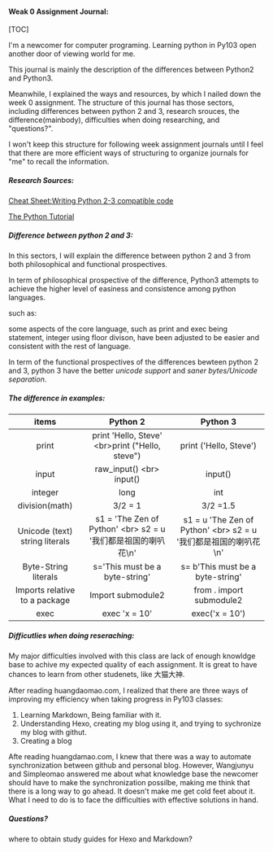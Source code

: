 #### Weak 0 Assignment Journal: 

[TOC]



I'm a newcomer for computer programing. Learning python in Py103 open another door of viewing world for me.

This journal is mainly the description of the differences between Python2 and Python3.

Meanwhile, I explained the ways and resources, by which I nailed down the week 0 assignment. The structure of this journal has those sectors, including differences between python 2 and 3, research srouces, the difference(mainbody), difficulties when doing researching, and "questions?".

I won't keep this structure for following week assignment journals until I feel that there are more efficient ways of structuring to organize journals for "me" to recall the information.

##### Research Sources:

[Cheat Sheet:Writing Python 2-3 compatible code](http://python-future.org/compatible_idioms.html)

[The Python Tutorial](https://docs.python.org/3/tutorial/index.html)





##### Difference between python 2 and 3:

In this sectors, I will explain the difference between python 2 and 3 from both philosophical and functional prospectives. 

In term of philosophical prospective of the difference, Python3 attempts to achieve the higher level of easiness and consistence among python languages.

such as: 

some aspects of the core language, such as print and exec being statement, integer using floor divison, have been adjusted to be easier and consistent with the rest of language. 

In term of the functional prospectives of the differences bewteen python 2 and 3, python 3 have the better *unicode support* and *saner bytes/Unicode separation*. 

##### The difference in examples:

|             items              |                 Python 2                 |                 Python 3                 |
| :----------------------------: | :--------------------------------------: | :--------------------------------------: |
|             print              | print 'Hello, Steve' <br\>print ("Hello, steve") |          print ('Hello, Steve')          |
|             input              |        raw_input() <br\> input()         |                 input()                  |
|            integer             |                   long                   |                   int                    |
|         division(math)         |                 3/2 = 1                  |                 3/2 =1.5                 |
| Unicode (text) string literals | s1 = 'The Zen of Python'  <br\> s2 = u '我们都是祖国的喇叭花\n' | s1 = u 'The Zen of Python'  <br\> s2 = u '我们都是祖国的喇叭花\n' |
|      Byte-String literals      |      s='This must be a byte-string'      |     s= b'This must be a byte-string'     |
| Imports relative to a package  |            Import submodule2             |         from . import submodule2         |
|              exec              |              exec 'x = 10'               |              exec('x = 10')              |



##### Difficutlies when doing reseraching: 

My major difficulties involved with this class are lack of enough knowldge base to achive my expected quality of each assignment. It is great to have chances to learn from other studenets, like 大猫大神.

After reading huangdaomao.com, I realized that there are three ways of improving my efficiency when taking progress in Py103 classes: 

1. Learning Markdown, Being familiar with it.
2. Understanding Hexo, creating my blog using it, and trying to sychronize my blog with githut.
3. Creating a blog

Afte reading huangdamao.com, I knew that there was a way to automate synchronization between github and personal blog. However, Wangjunyu and Simpleomao answered me about what knowledge base the newcomer should have to make the synchronization possilbe, making me think that there is a long way to go ahead. It doesn't make me get cold feet about it. What I need to do is to face the difficulties with effective solutions in hand.



##### Questions?

where to obtain study guides for Hexo and Markdown? 





